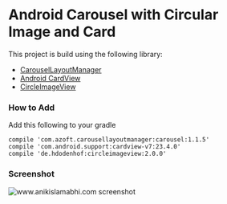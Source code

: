 # Android Carousel with Circular Image and Card

This project is build using the following library: 

-  [CarouselLayoutManager](https://github.com/Azoft/CarouselLayoutManager)
-  [Android CardView](https://developer.android.com/training/material/lists-cards.html)
-  [CircleImageView](https://github.com/hdodenhof/CircleImageView)

### How to Add

Add this following to your gradle

```text
compile 'com.azoft.carousellayoutmanager:carousel:1.1.5'
compile 'com.android.support:cardview-v7:23.4.0'
compile 'de.hdodenhof:circleimageview:2.0.0'
```

### Screenshot

![www.anikislamabhi.com screenshot](http://i64.tinypic.com/16789p3.jpg)
